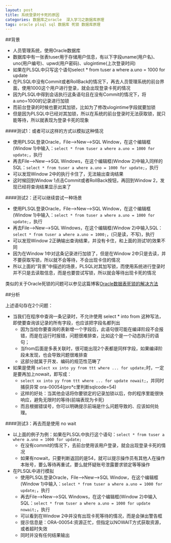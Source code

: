 ```yaml
---
layout: post
title: 系统登录时卡死的原因
categories: 数据库之oracle  深入学习之数据库原理
tags: oracle plsql sql 数据库 死锁 数据库原理
---
```


##背景

* 人员管理系统，使用Oracle数据库
* 数据库中有一张表tuser用于存储用户信息，有以下字段uname(用户名)、uno(用户编号)、upwd(用户密码)、ulogintime(上次登录时间)
* 如果在PLSQL中只写这个语句select * from tuser a where a.uno = 1000 for update
* 在PLSQL中没有Commit或者RollBack的情况下，再去人员管理系统的前台界面，使用1000这个用户进行登录，就会出现登录卡死的情况
* 因为PLSQL中得到会话执行这条语句且在没有Commit的情况下，将a.uno=1000的记录进行加锁
* 而前台登录的时候也要对其加锁，比如为了修改ulogintime字段就要加锁
* 但是因为PLSQL中已经对其加锁，所以在系统的前台登录时无法获取锁，就只能等待，所以就表现为登录卡死的现象

####测试1：或者可以这样的方式以模拟这种情况

* 使用PLSQL登录Oracle，File-->New-->SQL Window，在这个编辑框(Window 1)中输入：`select * from tuser a where a.uno = 1000 for update;`，执行
* 再去File-->New-->SQL Windows，在这个编辑框(Window 2)中输入同样的SQL：`select * from tuser a where a.uno = 1000 for update;`，执行
* 可以发现Window 2中的执行卡住了，无法输出查询结果
* 这时候回到Window 1点击Commit或者RollBack按钮，再回到Window 2，发现已经将查询结果显示出来了

####测试2：还可以继续尝试一种场景

* 使用PLSQL登录Oracle，File-->New-->SQL Window，在这个编辑框(Window 1)中输入：`select * from tuser a where a.uno = 1000 for update;`，执行
* 再去File-->New-->SQL Windows，在这个编辑框(Window 2)中输入SQL：`select * from tuser a where a.uno = 1000;`，(只是读，不写)，执行
* 可以发现Window 2正确输出查询结果，并没有卡住，和上面的测试1的效果不同
* 因为在Window 1中对这条记录进行加锁了，但是在Window 2中只是去读，并不要获取写锁，所以就不会等待，不会出现卡住的情况
* 所以上面的“背景”中描述的场景，PLSQL对其加写锁，而使用系统进行登录时并不只是去读取信息，而是也要尝试写锁，所以就会等待出现卡死的情况

类似的关于Oracle死锁的问题可以参见这篇博客[Oracle数据表死锁的解决方法](http://www.xumenger.com/oracle-deadlock-20160218/)

##分析

上述语句存在2个问题：

* 当我们在程序中查询一条记录时，不允许使用 select * into from 这种写法，即使要查询该记录的所有字段，也应该把字段名都列出
	* 因为当给你要查询的表新增一个字段后，此语句很可能在编译阶段不会报错，而是在运行时报错，问题很难排查，比如这个是一个动态执行的语句；
	* 当from后面是多表关联时，很可能出现2个表都是同样字段，如果编译阶段未发现，也会导致问题很难排查
	* 这部分就属于开发、编码的规范性范畴了
* 如果是使用 `select xx into yy from ttt where ... for update;`时，一定是要再加上nowait，即写成：
	* `select xx into yy from ttt where ... for update nowait;`，并同时捕获异常 ora-00054(pro*c里判断sqlcode=54)
	* 这样的好处：当其他会话将你要锁定的记录加锁以后，你的程序里能很快响应，避免无限时的等待(前端表现为卡死)
	* 而且根据错误号，你可以明确提示前端是什么问题导致的、应该如何处理。

####测试3：再去而是使用 no wait

* 以上面的例子为例：如果在PLSQL中执行这个语句：`select * from tuser a where a.uno = 1000 for update;`
	* 在没有commit的情况下，去前台使用该用户登录，就会出现登录卡死的情况
	* 如果有nowait，只要判断返回的是54，就可以提示操作员有其他人在操作本账号，要么等待再重试，要么就怀疑账号泄露要求锁定等等操作
* 在PLSQL中进行模拟
	* 使用PLSQL登录Oracle，File-->New-->SQL Window，在这个编辑框(Window 1)中输入：`select * from tuser a where a.uno = 1000 for update;`，执行
	* 再去File-->New-->SQL Windows，在这个编辑框(Window 2)中输入SQL：`select * from tuser a where a.uno = 1000 for update nowait;`，执行
	* 可以看到在Window 2中并没有出现卡死等待的情况，而是会弹出警告框
	* 提示信息是：ORA-00054:资源正忙，但指定以NOWAIT方式获取资源，或者超时失效
	* 同时并没有任何结果输出
